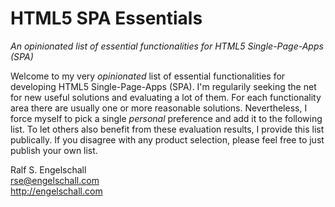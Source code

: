 HTML5 SPA Essentials
====================

*An opinionated list of essential functionalities for HTML5 Single-Page-Apps (SPA)*

Welcome to my very *opinionated* list of essential functionalities for
developing HTML5 Single-Page-Apps (SPA). I'm regularily seeking the
net for new useful solutions and evaluating a lot of them. For each
functionality area there are usually one or more reasonable solutions.
Nevertheless, I force myself to pick a single *personal* preference
and add it to the following list. To let others also benefit from these
evaluation results, I provide this list publically. If you disagree with
any product selection, please feel free to just publish your own list.

Ralf S. Engelschall<br/>
rse@engelschall.com<br/>
http://engelschall.com


